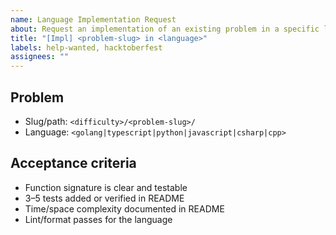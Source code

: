 ```yaml
---
name: Language Implementation Request
about: Request an implementation of an existing problem in a specific language
title: "[Impl] <problem-slug> in <language>"
labels: help-wanted, hacktoberfest
assignees: ""
---
```


## Problem

- Slug/path: `<difficulty>/<problem-slug>/`
- Language: `<golang|typescript|python|javascript|csharp|cpp>`

## Acceptance criteria

- Function signature is clear and testable
- 3–5 tests added or verified in README
- Time/space complexity documented in README
- Lint/format passes for the language
